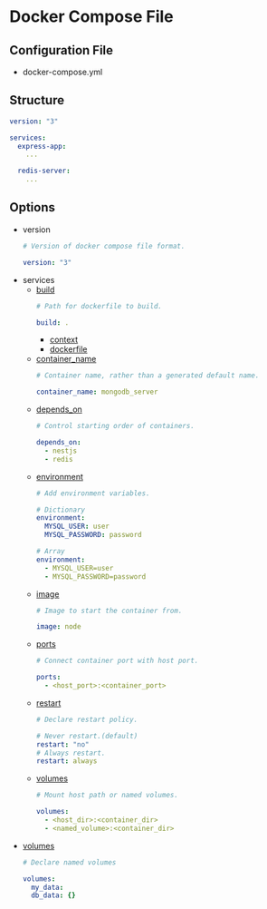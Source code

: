 Docker Compose File
===================

Configuration File
------------------
- docker-compose.yml

Structure
---------
```yaml
version: "3"

services:
  express-app:
    ...

  redis-server:
    ...
```

Options
-------
- version
    ```yaml
    # Version of docker compose file format.

    version: "3"
    ```
- services
    - [build](https://docs.docker.com/compose/compose-file/compose-file-v3/#build)
        ```yaml
        # Path for dockerfile to build.

        build: .
        ```
        - [context](https://docs.docker.com/compose/compose-file/compose-file-v3/#context)
        - [dockerfile](https://docs.docker.com/compose/compose-file/compose-file-v3/#dockerfile)
    - [container_name](https://docs.docker.com/compose/compose-file/compose-file-v3/#container_name)
        ```yaml
        # Container name, rather than a generated default name.

        container_name: mongodb_server
        ```
    - [depends_on](https://docs.docker.com/compose/compose-file/compose-file-v3/#depends_on)
        ```yaml
        # Control starting order of containers.

        depends_on:
          - nestjs
          - redis
        ```
    - [environment](https://docs.docker.com/compose/compose-file/compose-file-v3/#environment)
        ```yml
        # Add environment variables.

        # Dictionary
        environment:
          MYSQL_USER: user
          MYSQL_PASSWORD: password

        # Array
        environment:
          - MYSQL_USER=user
          - MYSQL_PASSWORD=password
        ```
    - [image](https://docs.docker.com/compose/compose-file/compose-file-v3/#image)
        ```yaml
        # Image to start the container from.

        image: node
        ```
    - [ports](https://docs.docker.com/compose/compose-file/compose-file-v3/#ports)
        ```yaml
        # Connect container port with host port.

        ports:
          - <host_port>:<container_port>
        ```
    - [restart](https://docs.docker.com/compose/compose-file/compose-file-v3/#restart)
        ```yml
        # Declare restart policy.

        # Never restart.(default)
        restart: "no"
        # Always restart.
        restart: always
        ```
    - [volumes](https://docs.docker.com/compose/compose-file/compose-file-v3/#volumes)
        ```yml
        # Mount host path or named volumes.

        volumes:
          - <host_dir>:<container_dir>
          - <named_volume>:<container_dir>
        ```
- [volumes](https://docs.docker.com/compose/compose-file/compose-file-v3/#volumes)
    ```yml
    # Declare named volumes

    volumes:
      my_data:
      db_data: {}
    ```